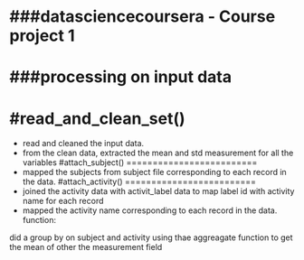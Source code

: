 ###datasciencecoursera - Course project 1
======================================

###processing on input data
=========================
#read_and_clean_set()
=========================
- read and cleaned the input data.
- from the clean data, extracted the mean and std measurement for all the variables
#attach_subject()
=========================
- mapped the subjects from subject file corresponding to each record in the data.
#attach_activity()
=========================
- joined the activity data with activit_label data to map label id with activity name for each record
- mapped the activity name corresponding to each record in the data. function: 

did a group by on subject and activity using thae aggreagate function to get the mean of other the measurement field
